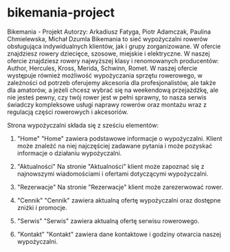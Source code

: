 # bikemania-project
Bikemania - Projekt
Autorzy: Arkadiusz Fatyga, Piotr Adamczak, Paulina Chmielewska, Michał Dzumla
Bikemania to sieć wypożyczalni rowerów obsługująca indywidualnych klientów, jak i grupy zorganizowane.
W ofercie znajdziesz rowery dziecięce, szosowe, miejskie i elektryczne.
W naszej ofercie znajdziesz rowery najwyższej klasy i renomowanych producentów: Author, Hercules, Kross, Merida, Schwinn, Romet.
W naszej ofercie występuje również możliwość wypożyczania sprzętu rowerowego, w zależności od potrzeb oferujemy akcesoria dla profesjonalistów, ale także dla amatorów, a jeżeli chcesz wybrać się na weekendową przejażdżkę, ale nie jesteś pewny, czy twój rower jest w pełni sprawny, to nasza serwis świadczy kompleksowe usługi naprawy rowerów oraz montażu wraz z regulacją części rowerowych i akcesoriów. 

Strona wypożyczalni składa się z sześciu elementów:
1) "Home"
"Home" zawiera podstawowe informacje o wypożyczalni. Klient może znaleźć na niej najczęściej zadawane pytania i może pozyskać informacje o działaniu wypożyczalni.

2) "Aktualności"
Na stronie "Aktualności" klient może zapoznać się z najnowszymi wiadomościami i ofertami dotyczącymi wypożyczalni.

3) "Rezerwacje" 
Na stronie "Rezerwacje" klient może zarezerwować rower.

4) "Cennik"
"Cennik" zawiera aktualną ofertę wypożyczalni oraz dostępne zniżki i promocje.

5) "Serwis"
"Serwis" zawiera aktualną ofertę serwisu rowerowego.

6) "Kontakt"
"Kontakt" zawiera dane kontaktowe i godziny otwarcia naszej wypożyczalni.  
 